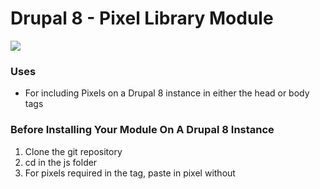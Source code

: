 # Drupal 8 - Pixel Library Module

![](http://fc07.deviantart.net/fs70/f/2013/027/7/4/the_dinosaur_that_nommed____by_kelenkenwithfangs-d5syc2v.gif)

### Uses
- For including Pixels on a Drupal 8 instance in either the head or body tags

### Before Installing Your Module On A Drupal 8 Instance
1. Clone the git repository
2. cd in the js folder
3. For pixels required in the <head> tag, paste in pixel without <script> tags to the pixel_header.js file
4. For pixels required in the <body> tag, paste in pixel without <script> tags to the pixel_body.js file
5. Copy pixel_library directory into your modules/custom directory
6. Install the module
7. You should be able to inspect the pages and see the pixel in the body or head!

###### Coming soon
⋅⋅* Composer command for installation
